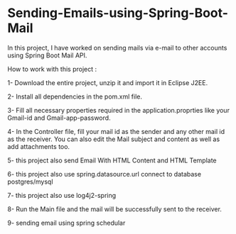# Sending-Emails-using-Spring-Boot-Mail
In this project, I have worked on sending mails via e-mail to other accounts using Spring Boot Mail API.

How to work with this project :

1- Download the entire project, unzip it and import it in Eclipse J2EE.

2- Install all dependencies in the pom.xml file.

3- Fill all necessary properties required in the application.proprties like your Gmail-id and Gmail-app-password.

4- In the Controller file, fill your mail id as the sender and any other mail id as the receiver. You can also edit the Mail subject and content as well as add attachments too.

5- this project also send Email With HTML Content and HTML Template

6- this project also use spring.datasource.url connect to database postgres/mysql

7- this project also use log4j2-spring

8- Run the Main file and the mail will be successfully sent to the receiver.

9- sending email using spring schedular
